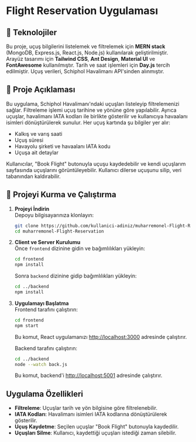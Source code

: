 
# Flight Reservation Uygulaması

## 🚀 Teknolojiler

Bu proje, uçuş bilgilerini listelemek ve filtrelemek için **MERN stack** (MongoDB, Express.js, React.js, Node.js) kullanılarak geliştirilmiştir.  
Arayüz tasarımı için **Tailwind CSS**, **Ant Design**, **Material UI** ve **FontAwesome** kullanılmıştır. Tarih ve saat işlemleri için **Day.js** tercih edilmiştir. Uçuş verileri, Schiphol Havalimanı API'sinden alınmıştır.

## 🚀 Proje Açıklaması

Bu uygulama, Schiphol Havalimanı'ndaki uçuşları listeleyip filtrelemenizi sağlar. Filtreleme işlemi uçuş tarihine ve yönüne göre yapılabilir. Ayrıca uçuşlar, havalimanı IATA kodları ile birlikte gösterilir ve kullanıcıya havaalanı isimleri dönüştürülerek sunulur. Her uçuş kartında şu bilgiler yer alır:

- Kalkış ve varış saati
- Uçuş süresi
- Havayolu şirketi ve havaalanı IATA kodu
- Uçuşa ait detaylar

Kullanıcılar, "Book Flight" butonuyla uçuşu kaydedebilir ve kendi uçuşlarım sayfasında uçuşlarını görüntüleyebilir. Kullanıcı dilerse uçuşunu silip, veri tabanından kaldırabilir.

## 🚀 Projeyi Kurma ve Çalıştırma

1. **Projeyi İndirin**  
   Depoyu bilgisayarınıza klonlayın:
   ```bash
   git clone https://github.com/kullanici-adiniz/muharremonel-Flight-Reservation.git
   cd muharremonel-Flight-Reservation
   ```

2. **Client ve Server Kurulumu**  
   Önce `frontend` dizinine gidin ve bağımlılıkları yükleyin:
   ```bash
   cd frontend
   npm install
   ```
   Sonra `backend` dizinine gidip bağımlılıkları yükleyin:
   ```bash
   cd ../backend
   npm install
   ```

3. **Uygulamayı Başlatma**  
   Frontend tarafını çalıştırın:
   ```bash
   cd frontend
   npm start
   ```
   Bu komut, React uygulamanızı [http://localhost:3000](http://localhost:3000) adresinde çalıştırır.

   Backend tarafını çalıştırın:
   ```bash
   cd ../backend
   node --watch back.js
   ```
   Bu komut, backend'i [http://localhost:5001](http://localhost:5001) adresinde çalıştırır.

## Uygulama Özellikleri

- **Filtreleme**: Uçuşlar tarih ve yön bilgisine göre filtrelenebilir.
- **IATA Kodları**: Havalimanı isimleri IATA kodlarına dönüştürülerek gösterilir.
- **Uçuş Kaydetme**: Seçilen uçuşlar "Book Flight" butonuyla kaydedilir.
- **Uçuşları Silme**: Kullanıcı, kaydettiği uçuşları istediği zaman silebilir.
